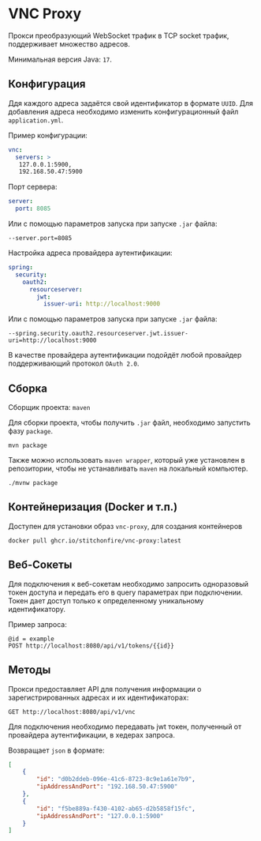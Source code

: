 # VNC Proxy

Прокси преобразующий WebSocket трафик в TCP socket трафик, поддерживает множество адресов.

Минимальная версия Java: `17`.

## Конфигурация

Ддя каждого адреса задаётся свой идентификатор в формате `UUID`.
Для добавления адреса необходимо изменить конфигурационный файл `application.yml`.

Пример конфигурации:
```yaml
vnc:
  servers: >
   127.0.0.1:5900,
   192.168.50.47:5900
```

Порт сервера:

```yaml
server:
  port: 8085
```

Или с помощью параметров запуска при запуске `.jar` файла:

`--server.port=8085`


Настройка адреса провайдера аутентификации:

```yaml
spring:
  security:
    oauth2:
      resourceserver:
        jwt:
          issuer-uri: http://localhost:9000
```

Или с помощью параметров запуска при запуске `.jar` файла:

`--spring.security.oauth2.resourceserver.jwt.issuer-uri=http://localhost:9000`

В качестве провайдера аутентификации подойдёт любой провайдер поддерживающий протокол `OAuth 2.0`.

## Сборка

Сборщик проекта: `maven`

Для сборки проекта, чтобы получить `.jar` файл, необходимо запустить фазу `package`.
```shell
mvn package
```
Также можно использовать `maven wrapper`, который уже установлен в репозитории, чтобы не устанавливать `maven` на локальный компьютер. 

```shell
./mvnw package
```

## Контейнеризация (Docker и т.п.)

Доступен для установки образ `vnc-proxy`, для создания контейнеров

```shell
docker pull ghcr.io/stitchonfire/vnc-proxy:latest
```

## Веб-Cокеты

Для подключения к веб-сокетам необходимо запросить одноразовый токен доступа и передать его в query параметрах при подключении. Токен дает доступ только к определенному уникальному идентификатору. 

Пример запроса:
```http request
@id = example
POST http://localhost:8080/api/v1/tokens/{{id}}
```

## Методы

Прокси предоставляет API для получения информации о зарегистрированных адресах и их идентификаторах:

```http request
GET http://localhost:8080/api/v1/vnc
```

Для подключения необходимо передавать jwt токен, полученный от провайдера аутентификации, в хедерах запроса.

Возвращает `json` в формате:

```json
[
    {
        "id": "d0b2ddeb-096e-41c6-8723-8c9e1a61e7b9",
        "ipAddressAndPort": "192.168.50.47:5900"
    },
    {
        "id": "f5be889a-f430-4102-ab65-d2b5858f15fc",
        "ipAddressAndPort": "127.0.0.1:5900"
    }
]
```
